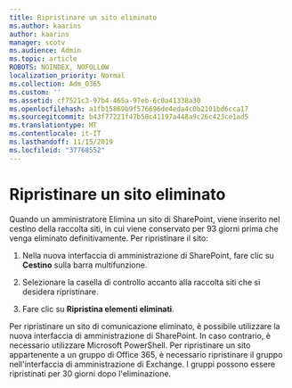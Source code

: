 ```yaml
---
title: Ripristinare un sito eliminato
ms.author: kaarins
author: kaarins
manager: scotv
ms.audience: Admin
ms.topic: article
ROBOTS: NOINDEX, NOFOLLOW
localization_priority: Normal
ms.collection: Adm_O365
ms.custom: ''
ms.assetid: cf7521c3-97b4-465a-97eb-6c0a41338a30
ms.openlocfilehash: a1fb15869b9f576696de4eda4c0b2101bd6cca17
ms.sourcegitcommit: b43f77221f47b50c41197a448a9c26c423ce1ad5
ms.translationtype: MT
ms.contentlocale: it-IT
ms.lasthandoff: 11/15/2019
ms.locfileid: "37768552"
---
```

# <a name="restore-a-deleted-site"></a>Ripristinare un sito eliminato

Quando un amministratore Elimina un sito di SharePoint, viene inserito nel cestino della raccolta siti, in cui viene conservato per 93 giorni prima che venga eliminato definitivamente. Per ripristinare il sito:
  
1. Nella nuova interfaccia di amministrazione di SharePoint, fare clic su **Cestino** sulla barra multifunzione. 
    
2. Selezionare la casella di controllo accanto alla raccolta siti che si desidera ripristinare.
    
3. Fare clic su **Ripristina elementi eliminati**.
    
Per ripristinare un sito di comunicazione eliminato, è possibile utilizzare la nuova interfaccia di amministrazione di SharePoint. In caso contrario, è necessario utilizzare Microsoft PowerShell. Per ripristinare un sito appartenente a un gruppo di Office 365, è necessario ripristinare il gruppo nell'interfaccia di amministrazione di Exchange. I gruppi possono essere ripristinati per 30 giorni dopo l'eliminazione.
  


